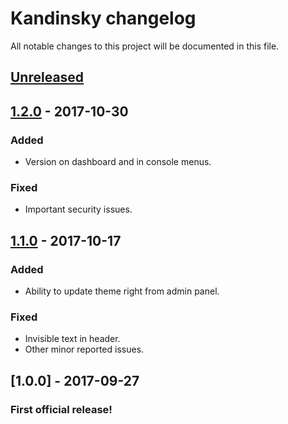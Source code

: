 # Kandinsky changelog
All notable changes to this project will be documented in this file.

## [Unreleased]

## [1.2.0] - 2017-10-30
### Added
- Version on dashboard and in console menus.

### Fixed
- Important security issues.

## [1.1.0] - 2017-10-17
### Added
- Ability to update theme right from admin panel.

### Fixed
- Invisible text in header.
- Other minor reported issues.

## [1.0.0] - 2017-09-27
### First official release!

[Unreleased]: https://github.com/Teplitsa/kandinsky/compare/v1.2.0...HEAD
[1.2.0]: https://github.com/Teplitsa/kandinsky/compare/v1.1.0...v1.2.0
[1.1.0]: https://github.com/Teplitsa/kandinsky/compare/v1.0.0...v1.1.0
